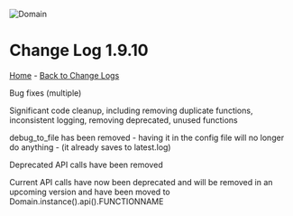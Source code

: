 ![Domain](https://torpkev.github.io/domain_docs/images/domain_alt_small.png)

# Change Log 1.9.10

[Home](https://torpkev.github.io/domain_docs) - [Back to Change Logs](https://torpkev.github.io/domain_docs/changelog)

Bug fixes (multiple)

Significant code cleanup, including removing duplicate functions, inconsistent logging, removing deprecated, unused functions

debug_to_file has been removed - having it in the config file will no longer do anything - (it already saves to latest.log)

Deprecated API calls have been removed

Current API calls have now been deprecated and will be removed in an upcoming version and have been moved to Domain.instance().api().FUNCTIONNAME


